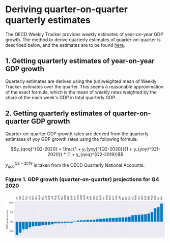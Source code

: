 # Deriving quarter-on-quarter quarterly estimates

The OECD Weekly Tracker provides weekly estimates of year-on-year GDP growth. The method to derive quarterly estimates of quarter-on-quarter is described below, and the estimates are to be found [here](https://algobank.oecd.org:4430/Nicolas.WOLOSZKO/the-oecd-weekly-tracker/-/raw/master/Data/quarter_on_quarter.xlsx).

## 1. Getting quarterly estimates of year-on-year GDP growth

Quarterly estimates are derived using the (un)weighted mean of Weekly Tracker estimates over the quarter. This seems a reasonable approximation of the exact formula, which is the mean of weekly rates weighted by the share of the each week's GDP in total quarterly GDP. 

## 2. Getting quarterly estimates of quarter-on-quarter GDP growth

Quarter-on-quarter GDP growth rates are derived from the quarterly estimtaes of yoy GDP growth rates using the following formula:

 
```math
y_{qoq}^{Q2-2020} = \frac{1 + y_{yoy}^{Q2-2020}}{1 + y_{yoy}^{Q1-2020}} * (1 + y_{qoq}^{Q2-2019})
```

$`y_{qoq}^{Q2-2019}`$ is taken from the OECD Quarterly National Accounts. 

### Figure 1. GDP growth (quarter-on-quarter) projections for Q4 2020
![](Figures/Histogram%20Q4%20qoq.png)

